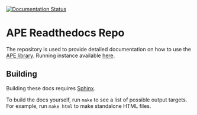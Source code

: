 [![Documentation Status](https://readthedocs.org/projects/ape-framework/badge/?version=latest)](https://ape-framework.readthedocs.io/en/latest/?badge=latest)

# APE Readthedocs Repo

The repository is used to provide detailed documentation on how to use the [APE library](https://github.com/sanctuuary/APE). Running instance available [here](https://ape-framework.readthedocs.io/en/latest/?badge=latest).

## Building

Building these docs requires [Sphinx](https://www.sphinx-doc.org/en/master/index.html).

To build the docs yourself, run `make` to see a list of possible output targets.
For example, run `make html` to make standalone HTML files.
